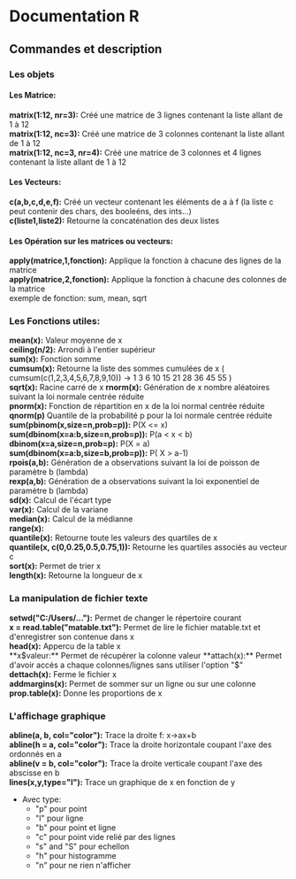 # Documentation R

## Commandes et description

### Les objets  

#### Les Matrice:
**matrix(1:12, nr=3):** Créé une matrice de 3 lignes contenant la liste allant de 1 à 12  
**matrix(1:12, nc=3):** Créé une matrice de 3 colonnes contenant la liste allant de 1 à 12  
**matrix(1:12, nc=3, nr=4):** Créé une matrice de 3 colonnes et 4 lignes contenant la liste allant de 1 à 12
#### Les Vecteurs:
**c(a,b,c,d,e,f):** Créé un vecteur contenant les éléments de a à f (la liste c peut contenir des chars, des booleéns, des ints...)  
**c(liste1,liste2):** Retourne la concaténation des deux listes  
#### Les Opération sur les matrices ou vecteurs:
**apply(matrice,1,fonction):** Applique la fonction à chacune des lignes de la matrice  
**apply(matrice,2,fonction):** Applique la fonction à chacune des colonnes de la matrice  
exemple de fonction: sum, mean, sqrt 

### Les Fonctions utiles:
**mean(x):** Valeur moyenne de x  
**ceiling(n/2):** Arrondi à l'entier supérieur  
**sum(x):** Fonction somme  
**cumsum(x):** Retourne la liste des sommes cumulées de x ( cumsum(c(1,2,3,4,5,6,7,8,9,10)) -> 1  3  6 10 15 21 28 36 45 55 )  
**sqrt(x):** Racine carré de x 
**rnorm(x):** Génération de x nombre aléatoires suivant la loi normale centrée réduite  
**pnorm(x):** Fonction de répartition en x de la loi normal centrée réduite   
**qnorm(p)** Quantile de la probabilité p pour la loi normale centrée réduite  
**sum(pbinom(x,size=n,prob=p)):** P(X <= x)  
**sum(dbinom(x=a:b,size=n,prob=p)):** P(a < x < b)  
**dbinom(x=a,size=n,prob=p):** P(X = a)  
**sum(dbinom(x=a:b,size=b,prob=p)):** P( X > a-1)  
**rpois(a,b):** Génération de a observations suivant la loi de poisson de paramètre b (lambda)  
**rexp(a,b):** Génération de a observations suivant la loi exponentiel de paramètre b (lambda)  
**sd(x):** Calcul de l'écart type  
**var(x):** Calcul de la variane  
**median(x):** Calcul de la médianne  
**range(x):**  
**quantile(x):** Retourne toute les valeurs des quartiles de x   
**quantile(x, c(0,0.25,0.5,0.75,1)):** Retourne les quartiles associés au vecteur c  
**sort(x):** Permet de trier x  
**length(x):** Retourne la longueur de x  

### La manipulation de fichier texte
**setwd("C:/Users/..."):** Permet de changer le répertoire courant  
**x = read.table("matable.txt"):**  Permet de lire le fichier matable.txt et d'enregistrer son contenue dans x  
**head(x):** Appercu de la table x  
**x$valeur:** Permet de récupérer la colonne valeur  
**attach(x):** Permet d'avoir accés a chaque colonnes/lignes sans utiliser l'option "$"  
**dettach(x):** Ferme le fichier x  
**addmargins(x):** Permet de sommer sur un ligne ou sur une colonne  
**prop.table(x):** Donne les proportions de x  


### L'affichage graphique
**abline(a, b, col="color"):** Trace la droite f: x->ax+b  
**abline(h = a, col="color"):** Trace la droite horizontale coupant l'axe des ordonnés en a  
**abline(v = b, col="color"):** Trace la droite verticale coupant l'axe des abscisse en b  
**lines(x,y,type="l"):** Trace un graphique de x en fonction de y  

* Avec type:  
	* "p" pour point  
	* "l" pour ligne  
	* "b" pour point et ligne  
	* "c" pour point vide relié par des lignes  
	* "s" and "S" pour echellon  
	* "h" pour histogramme  
	* "n" pour ne rien n'afficher  